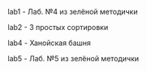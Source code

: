 lab1 - Лаб. №4 из зелёной методички

lab2 - 3 простых сортировки

lab4 - Ханойская башня

lab5 - Лаб. №5 из зелёной методички
